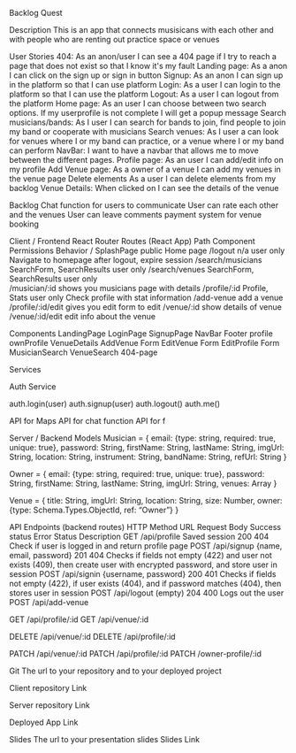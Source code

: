 Backlog Quest

Description
This is an app that connects musisicans with each other and with people who are renting out practice space or venues

User Stories
404: As an anon/user I can see a 404 page if I try to reach a page that does not exist so that I know it's my fault
Landing page: As a anon I can click on the sign up or sign in button
Signup: As an anon I can sign up in the platform so that I can use platform
Login: As a user I can login to the platform so that I can use the platform
Logout: As a user I can logout from the platform
Home page: As an user I can choose between two search options. If my userprofile is not complete I will get a popup message
Search musicians/bands: As I user I can search for bands to join, find people to join my band or cooperate with musicians
Search venues: As I user a can look for venues where I or my band can practice, or a venue where I or my band can perform
NavBar: I want to have a navbar that allows me to move between the different pages.
Profile page: As an user I can add/edit info on my profile
Add Venue page: As a owner of a venue I can add my venues in the venue page 
Delete elements As a user I can delete elements from my backlog
Venue Details: When clicked on I can see the details of the venue


Backlog
Chat function for users to communicate
User can rate each other and the venues
User can leave comments
payment system for venue booking

Client / Frontend
React Router Routes (React App)
Path	Component	Permissions	Behavior
/	SplashPage	public <Route>	Home page
/logout	n/a	user only <PrivateRoute>	Navigate to homepage after logout, expire session
/search/musicians	SearchForm, SearchResults	user only <PrivateRoute>
/search/venues	SearchForm, SearchResults	user only <PrivateRoute>	
/musician/:id shows you musicians page with details
/profile/:id	Profile, Stats	user only <PrivateRoute>	Check profile with stat information
/add-venue add a venue
/profile/:id/edit gives you edit form to edit 
/venue/:id show details of venue
/venue/:id/edit edit info about the venue




Components
LandingPage
LoginPage
SignupPage
NavBar
Footer
profile
ownProfile
VenueDetails
AddVenue Form
EditVenue Form
EditProfile Form
MusicianSearch
VenueSearch
404-page


Services

Auth Service

auth.login(user)
auth.signup(user)
auth.logout()
auth.me()


API for Maps
API for chat function
API for f

Server / Backend
Models
Musician = {
 email: {type: string, required: true, unique: true},
 password: String,
 firstName: String,
 lastName: String,
 imgUrl: String,
 location: String,
 instrument: String,
 bandName: String,
 refUrl: String
}

Owner = {
 email: {type: string, required: true, unique: true},
 password: String,
 firstName: String,
 lastName: String,
 imgUrl: String,
 venues: Array
}

Venue = {
 title: String,
 imgUrl: String,
 location: String,
 size: Number,
 owner: {type: Schema.Types.ObjectId, ref: “Owner”}
}



API Endpoints (backend routes)
HTTP Method	URL	Request Body	Success status	Error Status	Description
GET	/api/profile	Saved session	200	404	Check if user is logged in and return profile page
POST	/api/signup	{name, email, password}	201	404	Checks if fields not empty (422) and user not exists (409), then create user with encrypted password, and store user in session
POST	/api/signin	{username, password}	200	401	Checks if fields not empty (422), if user exists (404), and if password matches (404), then stores user in session
POST	/api/logout	(empty)	204	400	Logs out the user
POST    /api/add-venue

GET /api/profile/:id
GET /api/venue/:id

DELETE /api/venue/:id
DELETE /api/profile/:id

PATCH /api/venue/:id
PATCH /api/profile/:id
PATCH /owner-profile/:id



Git
The url to your repository and to your deployed project

Client repository Link

Server repository Link

Deployed App Link

Slides
The url to your presentation slides
Slides Link
